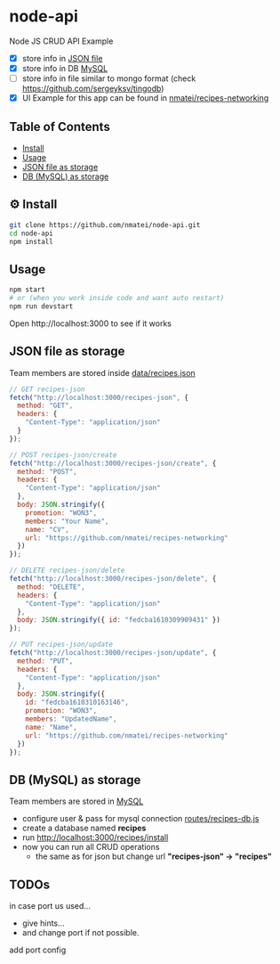 # node-api

Node JS CRUD API Example

- [x] store info in [JSON file](data/recipes.json)
- [x] store info in DB [MySQL](https://www.mysql.com/)
- [ ] store info in file similar to mongo format (check https://github.com/sergeyksv/tingodb)
- [x] UI Example for this app can be found in [nmatei/recipes-networking](https://github.com/nmatei/recipes-networking)

## Table of Contents

<!-- START doctoc generated TOC please keep comment here to allow auto update -->
<!-- DON'T EDIT THIS SECTION, INSTEAD RE-RUN doctoc TO UPDATE -->

- [Install](#install)
- [Usage](#usage)
- [JSON file as storage](#json-file-as-storage)
- [DB (MySQL) as storage](#db-mysql-as-storage)

<!-- END doctoc generated TOC please keep comment here to allow auto update -->

## ⚙ Install

```sh
git clone https://github.com/nmatei/node-api.git
cd node-api
npm install
```

## Usage

```sh
npm start
# or (when you work inside code and want auto restart)
npm run devstart
```

Open http://localhost:3000 to see if it works

## JSON file as storage

Team members are stored inside [data/recipes.json](data/recipes.json)

```js
// GET recipes-json
fetch("http://localhost:3000/recipes-json", {
  method: "GET",
  headers: {
    "Content-Type": "application/json"
  }
});

// POST recipes-json/create
fetch("http://localhost:3000/recipes-json/create", {
  method: "POST",
  headers: {
    "Content-Type": "application/json"
  },
  body: JSON.stringify({
    promotion: "WON3",
    members: "Your Name",
    name: "CV",
    url: "https://github.com/nmatei/recipes-networking"
  })
});

// DELETE recipes-json/delete
fetch("http://localhost:3000/recipes-json/delete", {
  method: "DELETE",
  headers: {
    "Content-Type": "application/json"
  },
  body: JSON.stringify({ id: "fedcba1610309909431" })
});

// PUT recipes-json/update
fetch("http://localhost:3000/recipes-json/update", {
  method: "PUT",
  headers: {
    "Content-Type": "application/json"
  },
  body: JSON.stringify({
    id: "fedcba1610310163146",
    promotion: "WON3",
    members: "UpdatedName",
    name: "Name",
    url: "https://github.com/nmatei/recipes-networking"
  })
});
```

## DB (MySQL) as storage

Team members are stored in [MySQL](https://www.mysql.com/)

- configure user & pass for mysql connection [routes/recipes-db.js](routes/recipes-db.js)
- create a database named **recipes**
- run [http://localhost:3000/recipes/install](http://localhost:3000/recipes/install)
- now you can run all CRUD operations
  - the same as for json but change url **"recipes-json" -> "recipes"**

## TODOs

in case port us used...

- give hints...
- and change port if not possible.

add port config
